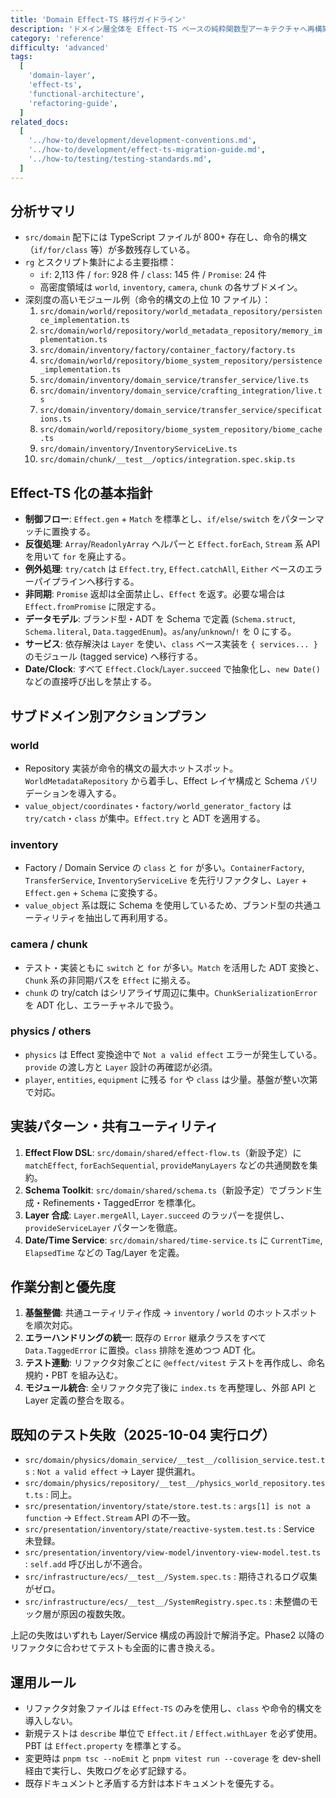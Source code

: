 ```yaml
---
title: 'Domain Effect-TS 移行ガイドライン'
description: 'ドメイン層全体を Effect-TS ベースの純粋関数型アーキテクチャへ再構築するための分析結果と実行規約'
category: 'reference'
difficulty: 'advanced'
tags:
  [
    'domain-layer',
    'effect-ts',
    'functional-architecture',
    'refactoring-guide',
  ]
related_docs:
  [
    '../how-to/development/development-conventions.md',
    '../how-to/development/effect-ts-migration-guide.md',
    '../how-to/testing/testing-standards.md',
  ]
---
```


## 分析サマリ

- `src/domain` 配下には TypeScript ファイルが 800+ 存在し、命令的構文（`if/for/class` 等）が多数残存している。
- `rg` とスクリプト集計による主要指標：
  - `if`: 2,113 件 / `for`: 928 件 / `class`: 145 件 / `Promise`: 24 件
  - 高密度領域は `world`, `inventory`, `camera`, `chunk` の各サブドメイン。
- 深刻度の高いモジュール例（命令的構文の上位 10 ファイル）：
  1. `src/domain/world/repository/world_metadata_repository/persistence_implementation.ts`
  2. `src/domain/world/repository/world_metadata_repository/memory_implementation.ts`
  3. `src/domain/inventory/factory/container_factory/factory.ts`
  4. `src/domain/world/repository/biome_system_repository/persistence_implementation.ts`
  5. `src/domain/inventory/domain_service/transfer_service/live.ts`
  6. `src/domain/inventory/domain_service/crafting_integration/live.ts`
  7. `src/domain/inventory/domain_service/transfer_service/specifications.ts`
  8. `src/domain/world/repository/biome_system_repository/biome_cache.ts`
  9. `src/domain/inventory/InventoryServiceLive.ts`
  10. `src/domain/chunk/__test__/optics/integration.spec.skip.ts`

## Effect-TS 化の基本指針

- **制御フロー**: `Effect.gen` + `Match` を標準とし、`if/else/switch` をパターンマッチに置換する。
- **反復処理**: `Array`/`ReadonlyArray` ヘルパーと `Effect.forEach`, `Stream` 系 API を用いて `for` を廃止する。
- **例外処理**: `try/catch` は `Effect.try`, `Effect.catchAll`, `Either` ベースのエラーパイプラインへ移行する。
- **非同期**: `Promise` 返却は全面禁止し、`Effect` を返す。必要な場合は `Effect.fromPromise` に限定する。
- **データモデル**: ブランド型・ADT を Schema で定義 (`Schema.struct`, `Schema.literal`, `Data.taggedEnum`)。`as`/`any`/`unknown`/`!` を 0 にする。
- **サービス**: 依存解決は `Layer` を使い、`class` ベース実装を `{ services... }` のモジュール (tagged service) へ移行する。
- **Date/Clock**: すべて `Effect.Clock`/`Layer.succeed` で抽象化し、`new Date()` などの直接呼び出しを禁止する。

## サブドメイン別アクションプラン

### world
- Repository 実装が命令的構文の最大ホットスポット。`WorldMetadataRepository` から着手し、Effect レイヤ構成と Schema バリデーションを導入する。
- `value_object/coordinates`・`factory/world_generator_factory` は `try/catch`・`class` が集中。`Effect.try` と ADT を適用する。

### inventory
- Factory / Domain Service の `class` と `for` が多い。`ContainerFactory`, `TransferService`, `InventoryServiceLive` を先行リファクタし、`Layer` + `Effect.gen` + `Schema` に変換する。
- `value_object` 系は既に Schema を使用しているため、ブランド型の共通ユーティリティを抽出して再利用する。

### camera / chunk
- テスト・実装ともに `switch` と `for` が多い。`Match` を活用した ADT 変換と、`Chunk` 系の非同期パスを `Effect` に揃える。
- `chunk` の try/catch はシリアライザ周辺に集中。`ChunkSerializationError` を ADT 化し、エラーチャネルで扱う。

### physics / others
- `physics` は Effect 変換途中で `Not a valid effect` エラーが発生している。`provide` の渡し方と `Layer` 設計の再確認が必須。
- `player`, `entities`, `equipment` に残る `for` や `class` は少量。基盤が整い次第で対応。

## 実装パターン・共有ユーティリティ

1. **Effect Flow DSL**: `src/domain/shared/effect-flow.ts`（新設予定）に `matchEffect`, `forEachSequential`, `provideManyLayers` などの共通関数を集約。
2. **Schema Toolkit**: `src/domain/shared/schema.ts`（新設予定）でブランド生成・Refinements・TaggedError を標準化。
3. **Layer 合成**: `Layer.mergeAll`, `Layer.succeed` のラッパーを提供し、`provideServiceLayer` パターンを徹底。
4. **Date/Time Service**: `src/domain/shared/time-service.ts` に `CurrentTime`, `ElapsedTime` などの Tag/Layer を定義。

## 作業分割と優先度

1. **基盤整備**: 共通ユーティリティ作成 → `inventory` / `world` のホットスポットを順次対応。
2. **エラーハンドリングの統一**: 既存の `Error` 継承クラスをすべて `Data.TaggedError` に置換。`class` 排除を進めつつ ADT 化。
3. **テスト連動**: リファクタ対象ごとに `@effect/vitest` テストを再作成し、命名規約・PBT を組み込む。
4. **モジュール統合**: 全リファクタ完了後に `index.ts` を再整理し、外部 API と Layer 定義の整合を取る。

## 既知のテスト失敗（2025-10-04 実行ログ）

- `src/domain/physics/domain_service/__test__/collision_service.test.ts` : `Not a valid effect` → Layer 提供漏れ。
- `src/domain/physics/repository/__test__/physics_world_repository.test.ts` : 同上。
- `src/presentation/inventory/state/store.test.ts` : `args[1] is not a function` → `Effect.Stream` API の不一致。
- `src/presentation/inventory/state/reactive-system.test.ts` : Service 未登録。
- `src/presentation/inventory/view-model/inventory-view-model.test.ts` : `self.add` 呼び出しが不適合。
- `src/infrastructure/ecs/__test__/System.spec.ts` : 期待されるログ収集がゼロ。
- `src/infrastructure/ecs/__test__/SystemRegistry.spec.ts` : 未整備のモック層が原因の複数失敗。

上記の失敗はいずれも Layer/Service 構成の再設計で解消予定。Phase2 以降のリファクタに合わせてテストも全面的に書き換える。

## 運用ルール

- リファクタ対象ファイルは `Effect-TS` のみを使用し、`class` や命令的構文を導入しない。
- 新規テストは `describe` 単位で `Effect.it` / `Effect.withLayer` を必ず使用。PBT は `Effect.property` を標準とする。
- 変更時は `pnpm tsc --noEmit` と `pnpm vitest run --coverage` を dev-shell 経由で実行し、失敗ログを必ず記録する。
- 既存ドキュメントと矛盾する方針は本ドキュメントを優先する。
